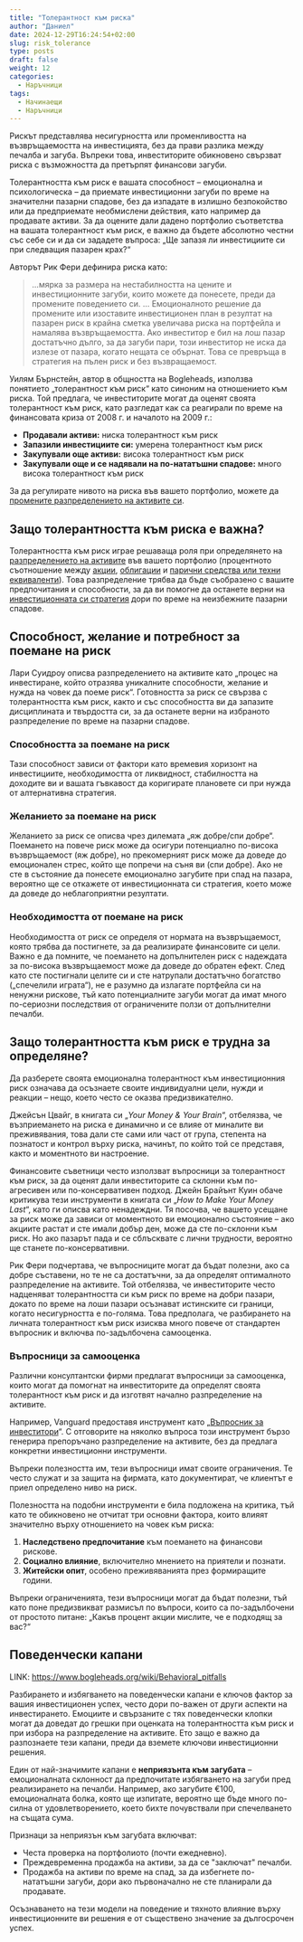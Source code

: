 ```yaml
---
title: "Толерантност към риска"
author: "Даниел"
date: 2024-12-29T16:24:54+02:00
slug: risk_tolerance
type: posts
draft: false
weight: 12
categories:
  - Наръчници
tags:
  - Начинаещи
  - Наръчници
---
```


Рискът представлява несигурността или променливостта на възвръщаемостта на инвестицията, без да прави разлика между печалба и загуба. Въпреки това, инвеститорите обикновено свързват риска с възможността да претърпят финансови загуби.

Толерантността към риск е вашата способност – емоционална и психологическа – да приемате инвестиционни загуби по време на значителни пазарни спадове, без да изпадате в излишно безпокойство или да предприемате необмислени действия, като например да продавате активи. За да оцените дали дадено портфолио съответства на вашата толерантност към риск, е важно да бъдете абсолютно честни със себе си и да си зададете въпроса: „Ще запазя ли инвестициите си при следващия пазарен крах?“

Авторът Рик Фери дефинира риска като:
> ...мярка за размера на нестабилността на цените и инвестиционните загуби, които можете да понесете, преди да промените поведението си. ... Емоционалното решение да промените или изоставите инвестиционен план в резултат на пазарен риск в крайна сметка увеличава риска на портфейла и намалява възвръщаемостта. Ако инвеститор е бил на лош пазар достатъчно дълго, за да загуби пари, този инвеститор не иска да излезе от пазара, когато нещата се обърнат. Това се превръща в стратегия на пълен риск и без възвращаемост.

Уилям Бърнстейн, автор в общността на Bogleheads, използва понятието „толерантност към риск“ като синоним на отношението към риска. Той предлага, че инвеститорите могат да оценят своята толерантност към риск, като разгледат как са реагирали по време на финансовата криза от 2008 г. и началото на 2009 г.:

-   **Продавали активи:** ниска толерантност към риск
-   **Запазили инвестициите си:** умерена толерантност към риск
-   **Закупували още активи:** висока толерантност към риск
-   **Закупували още и се надявали на по-нататъшни спадове:** много висока толерантност към риск

За да регулирате нивото на риска във вашето портфолио, можете да [промените разпределението на активите си](/posts/asset_allocation).

## Защо толерантността към риска е важна?

Толерантността към риск играе решаваща роля при определянето на [разпределението на активите](/posts/asset_allocation) във вашето портфолио (процентното съотношение между [акции](/dict/index_fund), [облигации](/dict/bond_fund) и [парични средства или техни еквиваленти](/dict/money_market_fund)). Това разпределение трябва да бъде съобразено с вашите предпочитания и способности, за да ви помогне да останете верни на [инвестиционната си стратегия](/posts/investment_policy_statement) дори по време на неизбежните пазарни спадове.

## Способност, желание и потребност за поемане на риск

Лари Суидроу описва разпределението на активите като „процес на инвестиране, който отразява уникалните способности, желание и нужда на човек да поеме риск“. Готовността за риск се свързва с толерантността към риск, както и със способността ви да запазите дисциплината и твърдостта си, за да останете верни на избраното разпределение по време на пазарни спадове.

### Способността за поемане на риск

Тази способност зависи от фактори като времевия хоризонт на инвестициите, необходимостта от ликвидност, стабилността на доходите ви и вашата гъвкавост да коригирате плановете си при нужда от алтернативна стратегия.

### Желанието за поемане на риск

Желанието за риск се описва чрез дилемата „яж добре/спи добре“. Поемането на повече риск може да осигури потенциално по-висока възвръщаемост (яж добре), но прекомерният риск може да доведе до емоционален стрес, който ще попречи на съня ви (спи добре). Ако не сте в състояние да понесете емоционално загубите при спад на пазара, вероятно ще се откажете от инвестиционната си стратегия, което може да доведе до неблагоприятни резултати.

### Необходимостта от поемане на риск

Необходимостта от риск се определя от нормата на възвръщаемост, която трябва да постигнете, за да реализирате финансовите си цели. Важно е да помните, че поемането на допълнителен риск с надеждата за по-висока възвръщаемост може да доведе до обратен ефект. След като сте постигнали целите си и сте натрупали достатъчно богатство („спечелили играта“), не е разумно да излагате портфейла си на ненужни рискове, тъй като потенциалните загуби могат да имат много по-сериозни последствия от ограничените ползи от допълнителни печалби.

## Защо толерантността към риск е трудна за определяне?

Да разберете своята емоционална толерантност към инвестиционния риск означава да осъзнаете своите индивидуални цели, нужди и реакции – нещо, което често се оказва предизвикателно.

Джейсън Цвайг, в книгата си „_Your Money & Your Brain_“, отбелязва, че възприемането на риска е динамично и се влияе от миналите ви преживявания, това дали сте сами или част от група, степента на познатост и контрол върху риска, начинът, по който той се представя, както и моментното ви настроение.

Финансовите съветници често използват въпросници за толерантност към риск, за да оценят дали инвеститорите са склонни към по-агресивен или по-консервативен подход. Джейн Брайънт Куин обаче критикува тези инструменти в книгата си „_How to Make Your Money Last_“, като ги описва като ненадеждни. Тя посочва, че вашето усещане за риск може да зависи от моментното ви емоционално състояние – ако акциите растат и сте имали добър ден, може да сте по-склонни към риск. Но ако пазарът пада и се сблъсквате с лични трудности, вероятно ще станете по-консервативни.

Рик Фери подчертава, че въпросниците могат да бъдат полезни, ако са добре съставени, но те не са достатъчни, за да определят оптималното разпределение на активите. Той отбелязва, че инвеститорите често надценяват толерантността си към риск по време на добри пазари, докато по време на лоши пазари осъзнават истинските си граници, когато несигурността е по-голяма. Това предполага, че разбирането на личната толерантност към риск изисква много повече от стандартен въпросник и включва по-задълбочена самооценка.

### Въпросници за самооценка

Различни консултантски фирми предлагат въпросници за самооценка, които могат да помогнат на инвеститорите да определят своята толерантност към риск и да изготвят начално разпределение на активите.

Например, Vanguard предоставя инструмент като „[Въпросник за инвеститори](https://retirementplans.vanguard.com/VGApp/pe/PubQuizActivity?Step=start)“. С отговорите на няколко въпроса този инструмент бързо генерира препоръчано разпределение на активите, без да предлага конкретни инвестиционни инструменти.

Въпреки полезността им, тези въпросници имат своите ограничения. Те често служат и за защита на фирмата, като документират, че клиентът е приел определено ниво на риск.

Полезността на подобни инструменти е била подложена на критика, тъй като те обикновено не отчитат три основни фактора, които влияят значително върху отношението на човек към риска:

1.  **Наследствено предпочитание** към поемането на финансови рискове.
2.  **Социално влияние**, включително мнението на приятели и познати.
3.  **Житейски опит**, особено преживяванията през формиращите години.

Въпреки ограниченията, тези въпросници могат да бъдат полезни, тъй като поне предизвикват размисъл по въпроси, които са по-задълбочени от простото питане: „Какъв процент акции мислите, че е подходящ за вас?“

## Поведенчески капани

LINK: https://www.bogleheads.org/wiki/Behavioral_pitfalls

Разбирането и избягването на поведенчески капани е ключов фактор за вашия инвестиционен успех, често дори по-важен от други аспекти на инвестирането. Емоциите и свързаните с тях поведенчески клопки могат да доведат до грешки при оценката на толерантността към риск и при избора на разпределение на активите. Ето защо е важно да разпознаете тези капани, преди да вземете ключови инвестиционни решения.

Един от най-значимите капани е **неприязънта към загубата** – емоционалната склонност да предпочитате избягването на загуби пред реализирането на печалби. Например, ако загубите €100, емоционалната болка, която ще изпитате, вероятно ще бъде много по-силна от удовлетворението, което бихте почувствали при спечелването на същата сума.

Признаци за неприязън към загубата включват:

-   Честа проверка на портфолиото (почти ежедневно).
-   Преждевременна продажба на активи, за да се "заключат" печалби.
-   Продажба на активи по време на спад, за да избегнете по-нататъшни загуби, дори ако първоначално не сте планирали да продавате.

Осъзнаването на тези модели на поведение и тяхното влияние върху инвестиционните ви решения е от съществено значение за дългосрочен успех.
